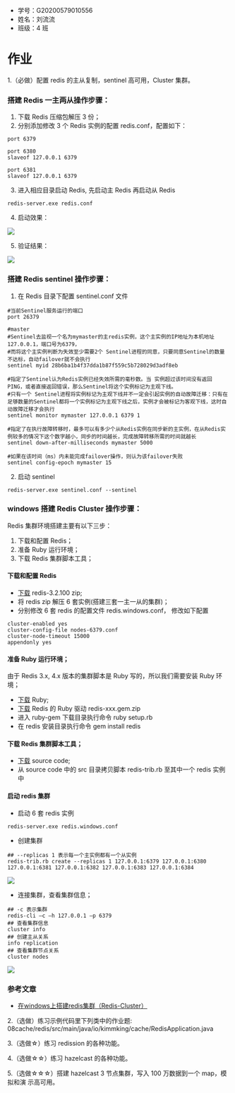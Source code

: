 - 学号：G20200579010556
- 姓名：刘流流
- 班级：4 班

# 作业

1.（必做）配置 redis 的主从复制，sentinel 高可用，Cluster 集群。

### 搭建 Redis 一主两从操作步骤：

1. 下载 Redis 压缩包解压 3 份；
2. 分别添加修改 3 个 Redis 实例的配置 redis.conf，配置如下：

```config
port 6379
```

```config
port 6380
slaveof 127.0.0.1 6379
```

```config
port 6381
slaveof 127.0.0.1 6379
```

3. 进入相应目录启动 Redis, 先启动主 Redis 再启动从 Redis

```shell
redis-server.exe redis.conf
```
4. 启动效果： 

![](https://gitee.com/pismery/imageshack/raw/master/img/20210208222720.png)

5. 验证结果：

![](https://gitee.com/pismery/imageshack/raw/master/img/20210207221652.png)

### 搭建 Redis sentinel 操作步骤：

1. 在 Redis 目录下配置 sentinel.conf 文件
```config
#当前Sentinel服务运行的端口
port 26379

#master
#Sentinel去监视一个名为mymaster的主redis实例，这个主实例的IP地址为本机地址127.0.0.1，端口号为6379，
#而将这个主实例判断为失效至少需要2个 Sentinel进程的同意，只要同意Sentinel的数量不达标，自动failover就不会执行
sentinel myid 28b6ba1b4f37dda1b87f559c5b728029d3adf8eb

#指定了Sentinel认为Redis实例已经失效所需的毫秒数。当 实例超过该时间没有返回PING，或者直接返回错误，那么Sentinel将这个实例标记为主观下线。
#只有一个 Sentinel进程将实例标记为主观下线并不一定会引起实例的自动故障迁移：只有在足够数量的Sentinel都将一个实例标记为主观下线之后，实例才会被标记为客观下线，这时自动故障迁移才会执行
sentinel monitor mymaster 127.0.0.1 6379 1

#指定了在执行故障转移时，最多可以有多少个从Redis实例在同步新的主实例，在从Redis实例较多的情况下这个数字越小，同步的时间越长，完成故障转移所需的时间就越长
sentinel down-after-milliseconds mymaster 5000

#如果在该时间（ms）内未能完成failover操作，则认为该failover失败
sentinel config-epoch mymaster 15
```   

2. 启动 sentinel

```shell
redis-server.exe sentinel.conf --sentinel
```

### windows 搭建 Redis Cluster 操作步骤：

Redis 集群环境搭建主要有以下三步：

1. 下载和配置 Redis；
2. 准备 Ruby 运行环境；
3. 下载 Redis 集群脚本工具；

#### 下载和配置 Redis

- [下载](https://github.com/microsoftarchive/redis/releases/tag/win-3.2.100) redis-3.2.100 zip;
- 将 redis zip 解压 6 套实例(搭建三套一主一从的集群)；
- 分别修改 6 套 redis 的配置文件 redis.windows.conf， 修改如下配置

```config
cluster-enabled yes
cluster-config-file nodes-6379.conf
cluster-node-timeout 15000
appendonly yes
```

#### 准备 Ruby 运行环境；

由于 Redis 3.x, 4.x 版本的集群脚本是 Ruby 写的，所以我们需要安装 Ruby 环境；

- [下载](https://rubyinstaller.org/downloads/) Ruby;
- [下载](https://rubygems.org/pages/download) Redis 的 Ruby 驱动 redis-xxx.gem.zip
- 进入 ruby-gem 下载目录执行命令 ruby setup.rb
- 在 redis 安装目录执行命令 gem install redis

#### 下载 Redis 集群脚本工具；

- [下载](https://github.com/microsoftarchive/redis/releases/tag/win-3.2.100) source code;
- 从 source code 中的 src 目录拷贝脚本 redis-trib.rb 至其中一个 redis 实例中

#### 启动 redis 集群

- 启动 6 套 redis 实例
  
```shell
redis-server.exe redis.windows.conf 
```

- 创建集群

```shell
## --replicas 1 表示每一个主实例都有一个从实例
redis-trib.rb create --replicas 1 127.0.0.1:6379 127.0.0.1:6380 127.0.0.1:6381 127.0.0.1:6382 127.0.0.1:6383 127.0.0.1:6384
```

![](https://gitee.com/pismery/imageshack/raw/master/img/20210212160557.png)

- 连接集群，查看集群信息；

```shell
## -c 表示集群
redis-cli –c –h 127.0.0.1 –p 6379
## 查看集群信息
cluster info
## 创建主从关系
info replication
## 查看集群节点关系
cluster nodes
```

![](https://gitee.com/pismery/imageshack/raw/master/img/20210212160956.png)

### 参考文章

- [在windows上搭建redis集群（Redis-Cluster）](https://blog.csdn.net/weixin_41846320/article/details/83654766)

2.（选做）练习示例代码里下列类中的作业题:
08cache/redis/src/main/java/io/kimmking/cache/RedisApplication.java

3.（选做☆）练习 redission 的各种功能。

4.（选做☆☆）练习 hazelcast 的各种功能。

5.（选做☆☆☆）搭建 hazelcast 3 节点集群，写入 100 万数据到一个 map，模拟和演 示高可用。